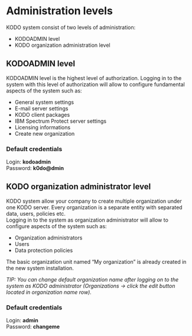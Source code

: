 # Administration levels

KODO system consist of two levels of administration:

* KODOADMIN level
* KODO organization administration level

## KODOADMIN level

KODOADMIN level is the highest level of authorization. Logging in to the system with this level of authorization will allow to configure fundamental aspects of the system such as:

* General system settings
* E-mail server settings
* KODO client packages
* IBM Spectrum Protect server settings
* Licensing informations
* Create new organization

### Default credentials

Login: **kodoadmin**  
Password: **k0do@dmin**

## KODO organization administrator level

KODO system allow your company to create multiple organization under one KODO server. Every organization is a separate entity with separated data, users, policies etc.  
Logging in to the system as organization administrator will allow to configure aspects of the system such as:

* Organization administrators
* Users
* Data protection policies

The basic organization unit named “My organization” is already created in the new system installation.

_TIP: You can change default organization name after logging on to the system as KODO administrator \(Organizations -&gt; click the edit button located in organization name row\)._

### Default credentials

Login: **admin**  
Password: **changeme**


